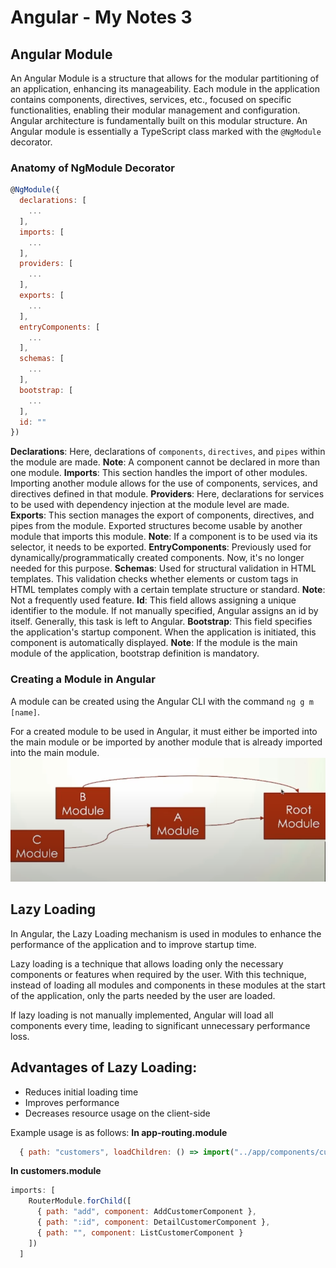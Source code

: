 # Angular - My Notes 3
## Angular Module
An Angular Module is a structure that allows for the modular partitioning of an application, enhancing its manageability. Each module in the application contains components, directives, services, etc., focused on specific functionalities, enabling their modular management and configuration. Angular architecture is fundamentally built on this modular structure. An Angular module is essentially a TypeScript class marked with the `@NgModule` decorator.

### Anatomy of NgModule Decorator
```javascript
@NgModule({
  declarations: [
    ...
  ],
  imports: [
    ...
  ],
  providers: [
    ...
  ],
  exports: [
    ...
  ],
  entryComponents: [
    ...
  ],
  schemas: [
    ...
  ],
  bootstrap: [
    ...
  ],
  id: ""
})
```

**Declarations**: Here, declarations of `components`, `directives`, and `pipes` within the module are made. 
**Note**: A component cannot be declared in more than one module.
**Imports**: This section handles the import of other modules. Importing another module allows for the use of components, services, and directives defined in that module.
**Providers**: Here, declarations for services to be used with dependency injection at the module level are made.
**Exports**: This section manages the export of components, directives, and pipes from the module. Exported structures become usable by another module that imports this module.
**Note**: If a component is to be used via its selector, it needs to be exported.
**EntryComponents**: Previously used for dynamically/programmatically created components. Now, it's no longer needed for this purpose.
**Schemas**: Used for structural validation in HTML templates. This validation checks whether elements or custom tags in HTML templates comply with a certain template structure or standard. **Note**: Not a frequently used feature.
**Id**: This field allows assigning a unique identifier to the module. If not manually specified, Angular assigns an id by itself. Generally, this task is left to Angular.
**Bootstrap**: This field specifies the application's startup component. When the application is initiated, this component is automatically displayed. **Note**: If the module is the main module of the application, bootstrap definition is mandatory.

### Creating a Module in Angular
A module can be created using the Angular CLI with the command `ng g m [name]`.

For a created module to be used in Angular, it must either be imported into the main module or be imported by another module that is already imported into the main module.
![Module schema](md-images/modules-schema.png)

## Lazy Loading
In Angular, the Lazy Loading mechanism is used in modules to enhance the performance of the application and to improve startup time.

Lazy loading is a technique that allows loading only the necessary components or features when required by the user. With this technique, instead of loading all modules and components in these modules at the start of the application, only the parts needed by the user are loaded. 

If lazy loading is not manually implemented, Angular will load all components every time, leading to significant unnecessary performance loss.

## Advantages of Lazy Loading:
- Reduces initial loading time
- Improves performance
- Decreases resource usage on the client-side

Example usage is as follows:
**In app-routing.module**
```javascript
  { path: "customers", loadChildren: () => import("../app/components/customers/customers.module").then(m => m.CustomersModule) },
```
**In customers.module**
```javascript
imports: [
    RouterModule.forChild([
      { path: "add", component: AddCustomerComponent },
      { path: ":id", component: DetailCustomerComponent },
      { path: "", component: ListCustomerComponent }
    ])
  ]
```

